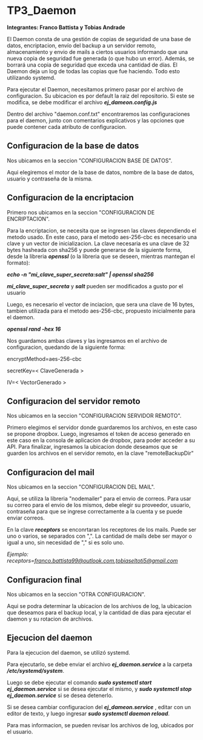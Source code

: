 # TP3_Daemon

**Integrantes: Franco Battista y Tobias Andrade**

El Daemon consta de una gestión de copias de seguridad de una base de datos, encriptacion, envío del backup a un servidor remoto, almacenamiento y envio de mails a ciertos usuarios informando que una nueva copia de seguridad fue generada (o que hubo un error). Además, se borrará una copia de seguridad que exceda una cantidad de días. El Daemon deja un log de todas las copias que fue haciendo. Todo esto utilizando systemd.

Para ejecutar el Daemon, necesitamos primero pasar por el archivo de configuracion. Su ubicacion es por default la raiz del repositorio. Si este se modifica, se debe modificar el archivo ***ej_dameon.config.js***

Dentro del archivo "daemon.conf.txt" encontraremos las configuraciones para el daemon, junto con comentarios explicativos y las opciones que puede contener cada atributo de configuracion.

## Configuracion de la base de datos

Nos ubicamos en la seccion "CONFIGURACION BASE DE DATOS".

Aqui elegiremos el motor de la base de datos, nombre de la base de datos, usuario y contraseña de la misma.

## Configuracion de la encriptacion

Primero nos ubicamos en la seccion "CONFIGURACION DE ENCRIPTACION".

Para la encriptacion, se necesita que se ingresen las claves dependiendo el metodo usado. En este caso, para el metodo aes-256-cbc es necesario una clave y un vector de inicializacion. La clave necesaria es una clave de 32 bytes hasheada con sha256 y puede generarse de la siguiente forma, desde  la libreria ***openssl*** (o la libreria que se deseen, mientras mantegan el formato):

***echo -n "mi_clave_super_secreta:salt" | openssl sha256*** 

***mi_clave_super_secreta*** y ***salt*** pueden ser modificados a gusto por el usuario

Luego, es necesario el vector de inciacion, que sera una clave de 16 bytes, tambien utilizada para el metodo aes-256-cbc, propuesto inicialmente para el daemon.

***openssl rand -hex 16***

Nos guardamos ambas claves y las ingresamos en el archivo de configuracion, quedando de la siguiente forma:

encryptMethod=aes-256-cbc

secretKey=< ClaveGenerada >

IV=< VectorGenerado >


## Configuracion del servidor remoto

Nos ubicamos en la seccion "CONFIGURACION SERVIDOR REMOTO".

Primero elegimos el servidor donde guardaremos los archivos, en este caso se propone dropbox.
Luego, ingresamos el token de acceso generado en este caso en la consola de aplicacion de dropbox, para poder acceder a su API.
Para finalizar, ingresamos la ubicacion donde deseamos que se guarden los archivos en el servidor remoto, en la clave "remoteBackupDir"


## Configuracion del mail

Nos ubicamos en la seccion "CONFIGURACION DEL MAIL".

Aqui, se utiliza la libreria "nodemailer" para el envio de correos. Para usar su correo para el envio de los mismos, debe elegir su proveedor, usuario, contraseña para que se ingrese correctamente a la cuenta y se puede enviar correos.

En la clave ***receptors*** se enconrtaran los receptores de los mails. Puede ser uno o varios, se separados con ",". La cantidad de mails debe ser mayor o igual a uno, sin necesidad de "," si es solo uno.

*Ejemplo: receptors=franco.battista99@outlook.com,tobiaseltoti5@gmail.com*


## Configuracion final

Nos ubicamos en la seccion "OTRA CONFIGURACION".

Aqui se podra determinar la ubicacion de los archivos de log, la ubicacion que deseamos para el backup local, y la cantidad de dias para ejecutar el daemon y su rotacion de archivos.


## Ejecucion del daemon

Para la ejecucion del daemon, se utilizó systemd.

Para ejecutarlo, se debe enviar el archivo ***ej_daemon.service*** a la carpeta ***/etc/systemd/system***. 

Luego se debe ejecutar el comando ***sudo systemctl start ej_daemon.service*** si se desea ejecutar el mismo, y ***sudo systemctl stop ej_daemon.service*** si se desea detenerlo. 

Si se desea cambiar configuracion del ***ej_dameon.service*** , editar con un editor de texto, y luego ingresar ***sudo systemctl daemon reload***.

Para mas informacion, se pueden revisar los archivos de log, ubicados por el usuario.

